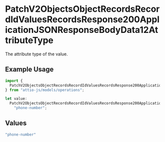 # PatchV2ObjectsObjectRecordsRecordIdValuesRecordsResponse200ApplicationJSONResponseBodyData12AttributeType

The attribute type of the value.

## Example Usage

```typescript
import {
  PatchV2ObjectsObjectRecordsRecordIdValuesRecordsResponse200ApplicationJSONResponseBodyData12AttributeType,
} from "attio-js/models/operations";

let value:
  PatchV2ObjectsObjectRecordsRecordIdValuesRecordsResponse200ApplicationJSONResponseBodyData12AttributeType =
    "phone-number";
```

## Values

```typescript
"phone-number"
```